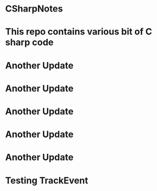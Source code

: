 # CSharpNotes
# This repo contains various bit of C sharp code
# Another Update
# Another Update
# Another Update
# Another Update
# Another Update
# Testing TrackEvent
